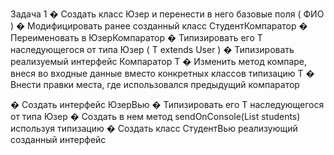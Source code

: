 Задача 1
� Создать класс Юзер и перенести в него базовые поля ( ФИО )
� Модифицировать ранее созданный класс СтудентКомпаратор
� Переименовать в ЮзерКомпаратор
� Типизировать его T наследующегося от типа Юзер ( T extends User )
� Типизировать реализуемый интерфейс Компаратор T
� Изменить метод компаре, внеся во входные данные вместо конкретных
классов типизацию T
� Внести правки места, где использовался предыдущий компаратор

� Создать интерфейс ЮзерВью
� Типизировать его T наследующегося от типа Юзер
� Создать в нем метод sendOnConsole(List<Student> students) используя
типизацию
� Создать класс СтудентВью реализующий созданный интерфейс
